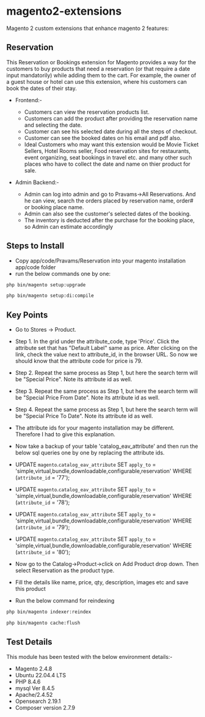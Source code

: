 # magento2-extensions
Magento 2 custom extensions that enhance magento 2 features:

## Reservation

This Reservation or Bookings extension for Magento provides a way for the customers to buy products that need a reservation (or that require a date input mandatorily) while adding them to the cart.
For example, the owner of a guest house or hotel can use this extension, where his customers can book the dates of their stay.


* Frontend:-

    * Customers can view the reservation products list.
    * Customers can add the product after providing the reservation name and selecting the date.
    * Customer can see his selected date during all the steps of checkout.
    * Customer can see the booked dates on his email and pdf also.
    * Ideal Customers who may want this extension would be Movie Ticket Sellers, Hotel Rooms seller, Food reservation sites for restaurants, event organizing, seat bookings in travel etc. and many other such places who have to collect the date and name on thier product for sale.

* Admin Backend:-

    * Admin can log into admin and go to Pravams->All Reservations. And he can view, search the orders placed by reservation name, order# or booking place name.
    * Admin can also see the customer's selected dates of the booking.
    * The inventory is deducted after the purchase for the booking place, so Admin can estimate accordingly
## Steps to Install

* Copy app/code/Pravams/Reservation into your magento installation app/code folder
* run the below commands one by one:
```bash
php bin/magento setup:upgrade
```
```bash
php bin/magento setup:di:compile
```

## Key Points
* Go to Stores -> Product.
* Step 1. In the grid under the attribute_code, type 'Price'. Click the attribute set that has "Default Label" same as price. After clicking on the link, check the value next to attribute_id, in the browser URL. So now we should know that the attribute code for price is 79.
* Step 2. Repeat the same process as Step 1, but here the search term will be "Special Price". Note its attribute id as well.
* Step 3. Repeat the same process as Step 1, but here the search term will be "Special Price From Date". Note its attribute id as well.
* Step 4. Repeat the same process as Step 1, but here the search term will be "Special Price To Date". Note its attribute id as well.

* The attribute ids for your magento installation may be different. Therefore I had to give this explanation.
* Now take a backup of your table 'catalog_eav_attribute' and then run the below sql queries one by one by replacing the attribute ids.

* UPDATE `magento`.`catalog_eav_attribute` SET `apply_to` = 'simple,virtual,bundle,downloadable,configurable,reservation' WHERE (`attribute_id` = '77');
* UPDATE `magento`.`catalog_eav_attribute` SET `apply_to` = 'simple,virtual,bundle,downloadable,configurable,reservation' WHERE (`attribute_id` = '78');
* UPDATE `magento`.`catalog_eav_attribute` SET `apply_to` = 'simple,virtual,bundle,downloadable,configurable,reservation' WHERE (`attribute_id` = '79');
* UPDATE `magento`.`catalog_eav_attribute` SET `apply_to` = 'simple,virtual,bundle,downloadable,configurable,reservation' WHERE (`attribute_id` = '80');
* Now go to the Catalog->Product->click on Add Product drop down. Then select Reservation as the product type.
* Fill the details like name, price, qty, description, images etc and save this product
* Run the below command for reindexing
```bash
php bin/magento indexer:reindex
```
```bash
php bin/magento cache:flush
```



## Test Details
This module has been tested with the below environment details:-
* Magento 2.4.8
* Ubuntu 22.04.4 LTS
* PHP 8.4.6
* mysql Ver 8.4.5
* Apache/2.4.52
* Opensearch 2.19.1
* Composer version 2.7.9





